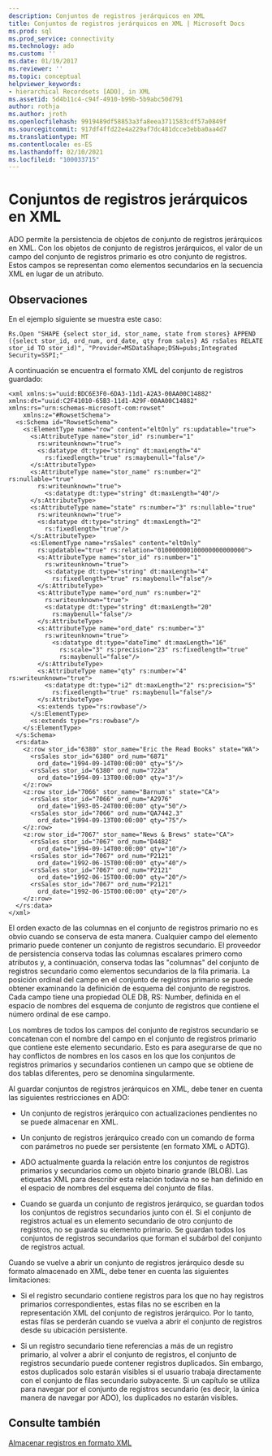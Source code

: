 ```yaml
---
description: Conjuntos de registros jerárquicos en XML
title: Conjuntos de registros jerárquicos en XML | Microsoft Docs
ms.prod: sql
ms.prod_service: connectivity
ms.technology: ado
ms.custom: ''
ms.date: 01/19/2017
ms.reviewer: ''
ms.topic: conceptual
helpviewer_keywords:
- hierarchical Recordsets [ADO], in XML
ms.assetid: 5d4b11c4-c94f-4910-b99b-5b9abc50d791
author: rothja
ms.author: jroth
ms.openlocfilehash: 9919489df58853a3fa8eea3711583cdf57a0849f
ms.sourcegitcommit: 917df4ffd22e4a229af7dc481dcce3ebba0aa4d7
ms.translationtype: MT
ms.contentlocale: es-ES
ms.lasthandoff: 02/10/2021
ms.locfileid: "100033715"
---
```

# <a name="hierarchical-recordsets-in-xml"></a>Conjuntos de registros jerárquicos en XML
ADO permite la persistencia de objetos de conjunto de registros jerárquicos en XML. Con los objetos de conjunto de registros jerárquicos, el valor de un campo del conjunto de registros primario es otro conjunto de registros. Estos campos se representan como elementos secundarios en la secuencia XML en lugar de un atributo.  
  
## <a name="remarks"></a>Observaciones  
 En el ejemplo siguiente se muestra este caso:  
  
```  
Rs.Open "SHAPE {select stor_id, stor_name, state from stores} APPEND ({select stor_id, ord_num, ord_date, qty from sales} AS rsSales RELATE stor_id TO stor_id)", "Provider=MSDataShape;DSN=pubs;Integrated Security=SSPI;"  
```  
  
 A continuación se encuentra el formato XML del conjunto de registros guardado:  
  
```  
<xml xmlns:s="uuid:BDC6E3F0-6DA3-11d1-A2A3-00AA00C14882"     xmlns:dt="uuid:C2F41010-65B3-11d1-A29F-00AA00C14882"     xmlns:rs="urn:schemas-microsoft-com:rowset"   
    xmlns:z="#RowsetSchema">   
  <s:Schema id="RowsetSchema">   
    <s:ElementType name="row" content="eltOnly" rs:updatable="true">   
      <s:AttributeType name="stor_id" rs:number="1"   
        rs:writeunknown="true">   
        <s:datatype dt:type="string" dt:maxLength="4"   
          rs:fixedlength="true" rs:maybenull="false"/>   
      </s:AttributeType>   
      <s:AttributeType name="stor_name" rs:number="2" rs:nullable="true"   
        rs:writeunknown="true">   
          <s:datatype dt:type="string" dt:maxLength="40"/>   
      </s:AttributeType>   
      <s:AttributeType name="state" rs:number="3" rs:nullable="true"   
        rs:writeunknown="true">   
        <s:datatype dt:type="string" dt:maxLength="2"   
          rs:fixedlength="true"/>   
      </s:AttributeType>   
      <s:ElementType name="rsSales" content="eltOnly"   
        rs:updatable="true" rs:relation="010000000100000000000000">   
        <s:AttributeType name="stor_id" rs:number="1"   
          rs:writeunknown="true">   
          <s:datatype dt:type="string" dt:maxLength="4"   
            rs:fixedlength="true" rs:maybenull="false"/>   
        </s:AttributeType>   
        <s:AttributeType name="ord_num" rs:number="2"   
          rs:writeunknown="true">   
          <s:datatype dt:type="string" dt:maxLength="20"   
            rs:maybenull="false"/>   
        </s:AttributeType>   
        <s:AttributeType name="ord_date" rs:number="3"   
          rs:writeunknown="true">   
            <s:datatype dt:type="dateTime" dt:maxLength="16"   
              rs:scale="3" rs:precision="23" rs:fixedlength="true"   
              rs:maybenull="false"/>   
        </s:AttributeType>   
        <s:AttributeType name="qty" rs:number="4" rs:writeunknown="true">   
          <s:datatype dt:type="i2" dt:maxLength="2" rs:precision="5"   
            rs:fixedlength="true" rs:maybenull="false"/>   
        </s:AttributeType>   
        <s:extends type="rs:rowbase"/>   
      </s:ElementType>   
      <s:extends type="rs:rowbase"/>   
    </s:ElementType>   
  </s:Schema>   
  <rs:data>   
    <z:row stor_id="6380" stor_name="Eric the Read Books" state="WA">   
      <rsSales stor_id="6380" ord_num="6871"   
        ord_date="1994-09-14T00:00:00" qty="5"/>   
      <rsSales stor_id="6380" ord_num="722a"   
        ord_date="1994-09-13T00:00:00" qty="3"/>   
    </z:row>   
    <z:row stor_id="7066" stor_name="Barnum's" state="CA">   
      <rsSales stor_id="7066" ord_num="A2976"   
        ord_date="1993-05-24T00:00:00" qty="50"/>   
      <rsSales stor_id="7066" ord_num="QA7442.3"   
        ord_date="1994-09-13T00:00:00" qty="75"/>   
    </z:row>   
    <z:row stor_id="7067" stor_name="News & Brews" state="CA">   
      <rsSales stor_id="7067" ord_num="D4482"   
        ord_date="1994-09-14T00:00:00" qty="10"/>   
      <rsSales stor_id="7067" ord_num="P2121"   
        ord_date="1992-06-15T00:00:00" qty="40"/>   
      <rsSales stor_id="7067" ord_num="P2121"   
        ord_date="1992-06-15T00:00:00" qty="20"/>   
      <rsSales stor_id="7067" ord_num="P2121"   
        ord_date="1992-06-15T00:00:00" qty="20"/>   
    </z:row>   
  </rs:data>   
</xml>   
```  
  
 El orden exacto de las columnas en el conjunto de registros primario no es obvio cuando se conserva de esta manera. Cualquier campo del elemento primario puede contener un conjunto de registros secundario. El proveedor de persistencia conserva todas las columnas escalares primero como atributos y, a continuación, conserva todas las "columnas" del conjunto de registros secundario como elementos secundarios de la fila primaria. La posición ordinal del campo en el conjunto de registros primario se puede obtener examinando la definición de esquema del conjunto de registros. Cada campo tiene una propiedad OLE DB, RS: Number, definida en el espacio de nombres del esquema de conjunto de registros que contiene el número ordinal de ese campo.  
  
 Los nombres de todos los campos del conjunto de registros secundario se concatenan con el nombre del campo en el conjunto de registros primario que contiene este elemento secundario. Esto es para asegurarse de que no hay conflictos de nombres en los casos en los que los conjuntos de registros primarios y secundarios contienen un campo que se obtiene de dos tablas diferentes, pero se denomina singularmente.  
  
 Al guardar conjuntos de registros jerárquicos en XML, debe tener en cuenta las siguientes restricciones en ADO:  
  
-   Un conjunto de registros jerárquico con actualizaciones pendientes no se puede almacenar en XML.  
  
-   Un conjunto de registros jerárquico creado con un comando de forma con parámetros no puede ser persistente (en formato XML o ADTG).  
  
-   ADO actualmente guarda la relación entre los conjuntos de registros primarios y secundarios como un objeto binario grande (BLOB). Las etiquetas XML para describir esta relación todavía no se han definido en el espacio de nombres del esquema del conjunto de filas.  
  
-   Cuando se guarda un conjunto de registros jerárquico, se guardan todos los conjuntos de registros secundarios junto con él. Si el conjunto de registros actual es un elemento secundario de otro conjunto de registros, no se guarda su elemento primario. Se guardan todos los conjuntos de registros secundarios que forman el subárbol del conjunto de registros actual.  
  
 Cuando se vuelve a abrir un conjunto de registros jerárquico desde su formato almacenado en XML, debe tener en cuenta las siguientes limitaciones:  
  
-   Si el registro secundario contiene registros para los que no hay registros primarios correspondientes, estas filas no se escriben en la representación XML del conjunto de registros jerárquico. Por lo tanto, estas filas se perderán cuando se vuelva a abrir el conjunto de registros desde su ubicación persistente.  
  
-   Si un registro secundario tiene referencias a más de un registro primario, al volver a abrir el conjunto de registros, el conjunto de registros secundario puede contener registros duplicados. Sin embargo, estos duplicados solo estarán visibles si el usuario trabaja directamente con el conjunto de filas secundario subyacente. Si un capítulo se utiliza para navegar por el conjunto de registros secundario (es decir, la única manera de navegar por ADO), los duplicados no estarán visibles.  
  
## <a name="see-also"></a>Consulte también  
 [Almacenar registros en formato XML](./persisting-records-in-xml-format.md)